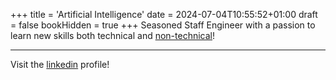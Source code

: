 +++
title = 'Artificial Intelligence'
date = 2024-07-04T10:55:52+01:00
draft = false
bookHidden = true
+++
Seasoned Staff Engineer with a passion to learn new skills both technical and [non-technical](https://500px.com/p/ArshadSiddiqui)!

---

Visit the [linkedin](https://www.linkedin.com/in/arshadsiddiqui/) profile!